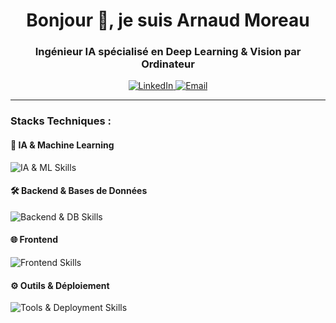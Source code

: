 <h1 align="center">Bonjour 👋, je suis Arnaud Moreau</h1>
<h3 align="center">Ingénieur IA spécialisé en Deep Learning & Vision par Ordinateur</h3>

<p align="center">
  <a href="[https://www.linkedin.com/in/arnaud-moreau-073426173](https://www.linkedin.com/in/arnaud-moreau-07342b173/)" target="_blank">
    <img src="https://img.shields.io/badge/LinkedIn-0077B5?style=for-the-badge&logo=linkedin&logoColor=white" alt="LinkedIn"/>
  </a>
  <a href="mailto:arnaud.moreau22@gmail.com">
    <img src="https://img.shields.io/badge/Email-D14836?style=for-the-badge&logo=gmail&logoColor=white" alt="Email"/>
  </a>
</p>

---

<h3 align="left">Stacks Techniques :</h3>

<h4>🚀 IA & Machine Learning</h4>
<p align="left">
  <img src="https://skillicons.dev/icons?i=python,pytorch,tensorflow,spacy" alt="IA & ML Skills"/>
</p>

<h4>🛠️ Backend & Bases de Données</h4>
<p align="left">
  <img src="https://skillicons.dev/icons?i=nestjs,laravel,nodejs,php,postgres,mongodb,ts" alt="Backend & DB Skills"/>
</p>

<h4>🌐 Frontend</h4>
<p align="left">
  <img src="https://skillicons.dev/icons?i=react,vue,js" alt="Frontend Skills"/>
</p>

<h4>⚙️ Outils & Déploiement</h4>
<p align="left">
  <img src="https://skillicons.dev/icons?i=git,docker,kubernetes,jira" alt="Tools & Deployment Skills"/>
</p>
